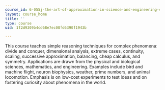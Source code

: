 ```yaml
---
course_id: 6-055j-the-art-of-approximation-in-science-and-engineering-spring-2008
layout: course_home
title: ''
type: course
uid: 1f2d9309b4cd68e7ec08fd6390f1943b

---
```

This course teaches simple reasoning techniques for complex phenomena: divide and conquer, dimensional analysis, extreme cases, continuity, scaling, successive approximation, balancing, cheap calculus, and symmetry. Applications are drawn from the physical and biological sciences, mathematics, and engineering. Examples include bird and machine flight, neuron biophysics, weather, prime numbers, and animal locomotion. Emphasis is on low-cost experiments to test ideas and on fostering curiosity about phenomena in the world.
